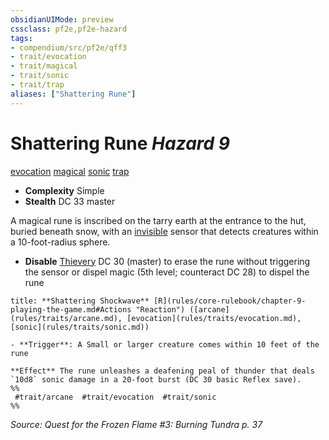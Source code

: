 ```yaml
---
obsidianUIMode: preview
cssclass: pf2e,pf2e-hazard
tags:
- compendium/src/pf2e/qff3
- trait/evocation
- trait/magical
- trait/sonic
- trait/trap
aliases: ["Shattering Rune"]
---
```

# Shattering Rune *Hazard 9*  
[evocation](rules/traits/evocation.md "Evocation School Trait")  [magical](rules/traits/magical.md "Magical Item Trait")  [sonic](rules/traits/sonic.md "Sonic Energy & Element Trait")  [trap](rules/traits/trap.md "Trap Hazard Trait")  

- **Complexity** Simple
- **Stealth** DC 33 master  

A magical rune is inscribed on the tarry earth at the entrance to the hut, buried beneath snow, with an [invisible](rules/conditions.md#Invisible) sensor that detects creatures within a 10-foot-radius sphere.

- **Disable** [Thievery](compendium/skills.md#Thievery) DC 30 (master) to erase the rune without triggering the sensor or dispel magic (5th level; counteract DC 28) to dispel the rune  

```ad-embed-ability
title: **Shattering Shockwave** [R](rules/core-rulebook/chapter-9-playing-the-game.md#Actions "Reaction") ([arcane](rules/traits/arcane.md), [evocation](rules/traits/evocation.md), [sonic](rules/traits/sonic.md))

- **Trigger**: A Small or larger creature comes within 10 feet of the rune

**Effect** The rune unleashes a deafening peal of thunder that deals `10d8` sonic damage in a 20-foot burst (DC 30 basic Reflex save).  
%%
 #trait/arcane  #trait/evocation  #trait/sonic 
%%
```

*Source: Quest for the Frozen Flame #3: Burning Tundra p. 37*